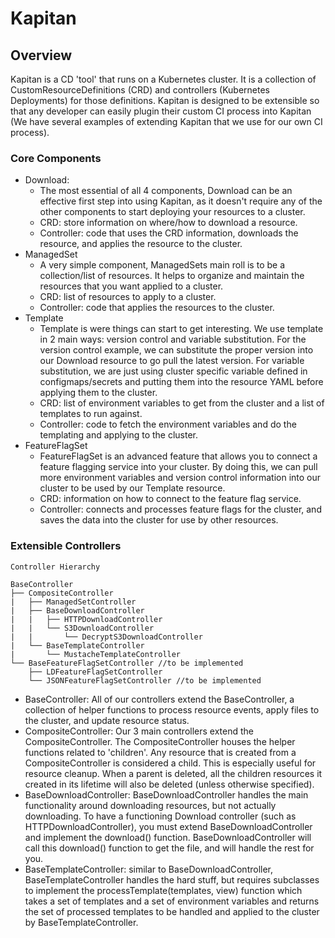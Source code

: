 # Kapitan

## Overview

Kapitan is a CD 'tool' that runs on a Kubernetes cluster. It is a collection of
CustomResourceDefinitions (CRD) and controllers (Kubernetes Deployments) for those
definitions. Kapitan is designed to be extensible so that any developer can
easily plugin their custom CI process into Kapitan (We have several examples of
extending Kapitan that we use for our own CI process).

### Core Components

- Download:
  - The most essential of all 4 components, Download can be an
  effective first step into using Kapitan, as it doesn't require any of the
  other components to start deploying your resources to a cluster.
  - CRD: store information on where/how to download a resource.
  - Controller: code that uses the CRD information, downloads the resource,
  and applies the resource to the cluster.
- ManagedSet
  - A very simple component, ManagedSets main roll is to be a collection/list
  of resources. It helps to organize and maintain the resources that you want
  applied to a cluster.
  - CRD: list of resources to apply to a cluster.
  - Controller: code that applies the resources to the cluster.
- Template
  - Template is were things can start to get interesting. We use template in 2
  main ways: version control and variable substitution. For the version
  control example, we can substitute the proper version into our Download
  resource to go pull the latest version. For variable substitution, we are
  just using cluster specific variable defined in configmaps/secrets and
  putting them into the resource YAML before applying them to the cluster.
  - CRD: list of environment variables to get from the cluster and a list of
  templates to run against.
  - Controller: code to fetch the environment variables and do the templating
  and applying to the cluster.
- FeatureFlagSet
  - FeatureFlagSet is an advanced feature that allows you to connect a feature
  flagging service into your cluster. By doing this, we can pull more
  environment variables and version control information into our cluster to be
  used by our Template resource.
  - CRD: information on how to connect to the feature flag service.
  - Controller: connects and processes feature flags for the cluster, and
  saves the data into the cluster for use by other resources.

### Extensible Controllers

```text
Controller Hierarchy

BaseController
├── CompositeController
|   ├── ManagedSetController
|   ├── BaseDownloadController
|   |   ├── HTTPDownloadController
|   |   └── S3DownloadController
|   |       └── DecryptS3DownloadController
|   └── BaseTemplateController
|       └── MustacheTemplateController
└── BaseFeatureFlagSetController //to be implemented
    ├── LDFeatureFlagSetController
    └── JSONFeatureFlagSetController //to be implemented
```

- BaseController: All of our controllers extend the BaseController, a collection of helper
functions to process resource events, apply files to the cluster, and update
resource status.
- CompositeController: Our 3 main controllers extend the CompositeController.
The CompositeController houses the helper functions related to 'children'. Any
resource that is created from a CompositeController is considered a child. This
is especially useful for resource cleanup. When a parent is deleted, all the
children resources it created in its lifetime will also be deleted (unless
otherwise specified).
- BaseDownloadController: BaseDownloadController handles the main functionality
around downloading resources, but not actually downloading. To have a
functioning Download controller (such as HTTPDownloadController), you must
extend BaseDownloadController and implement the download() function.
BaseDownloadController will call this download() function to get the file, and
will handle the rest for you.
- BaseTemplateController: similar to BaseDownloadController,
BaseTemplateController handles the hard stuff, but requires subclasses to
implement the processTemplate(templates, view) function which takes a set of
templates and a set of environment variables and returns the set of processed
templates to be handled and applied to the cluster by BaseTemplateController.
